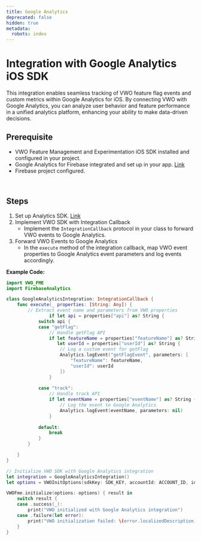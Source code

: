 ```yaml
---
title: Google Analytics
deprecated: false
hidden: true
metadata:
  robots: index
---
```

# Integration with Google Analytics iOS SDK

This integration enables seamless tracking of VWO feature flag events and custom metrics within Google Analytics for iOS. By connecting VWO with Google Analytics, you can analyze user behavior and feature performance in a unified analytics platform, enhancing your ability to make data-driven decisions.

## Prerequisite

* VWO Feature Management and Experimentation iOS SDK installed and configured in your project.
* Google Analytics for Firebase integrated and set up in your app. [Link](https://github.com/firebase/firebase-ios-sdk)
* Firebase project configured.

<br />

## Steps

1. Set up Analytics SDK. [Link](https://firebase.google.com/docs/ios/setup)
2. Implement VWO SDK with Integration Callback
   * Implement the `IntegrationCallback` protocol in your class to forward VWO events to Google Analytics.
3. Forward VWO Events to Google Analytics
   * In the `execute` method of the integration callback, map VWO event properties to Google Analytics event parameters and log events accordingly.

**Example Code:**

```swift Swift
import VWO_FME
import FirebaseAnalytics

class GoogleAnalyticsIntegration: IntegrationCallback {
    func execute(_ properties: [String: Any]) {
        // Extract event name and parameters from VWO properties
                if let api = properties["api"] as? String {
            switch api {
            case "getFlag":
                // Handle getFlag API
                if let featureName = properties["featureName"] as? String,
                   let userId = properties["userId"] as? String {
                    // Log a custom event for getFlag
                    Analytics.logEvent("getFlagEvent", parameters: [
                        "featureName": featureName,
                        "userId": userId
                    ])
                }
                
            case "track":
                // Handle track API
                if let eventName = properties["eventName"] as? String {
                    // Log the event to Google Analytics
                    Analytics.logEvent(eventName, parameters: nil)
                }
                
            default:
                break
            }
        }

    }
}

// Initialize VWO SDK with Google Analytics integration
let integration = GoogleAnalyticsIntegration()
let options = VWOInitOptions(sdkKey: SDK_KEY, accountId: ACCOUNT_ID, integrations: integration)

VWOFme.initialize(options: options) { result in
    switch result {
    case .success(_):
        print("VWO initialized with Google Analytics integration")
    case .failure(let error):
        print("VWO initialization failed: \(error.localizedDescription)")
    }
}

```